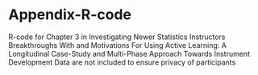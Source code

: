 # Appendix-R-code
R-code for Chapter 3 in Investigating Newer Statistics Instructors  Breakthroughs With and Motivations For Using Active Learning:  A Longitudinal Case-Study and Multi-Phase Approach Towards  Instrument Development
Data are not included to ensure privacy of participants 
